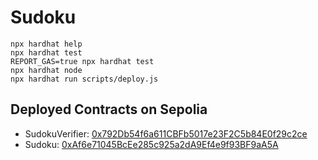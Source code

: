 # Sudoku

```shell
npx hardhat help
npx hardhat test
REPORT_GAS=true npx hardhat test
npx hardhat node
npx hardhat run scripts/deploy.js
```

## Deployed Contracts on Sepolia

- SudokuVerifier: [0x792Db54f6a611CBFb5017e23F2C5b84E0f29c2ce](https://sepolia.etherscan.io/address/0x792Db54f6a611CBFb5017e23F2C5b84E0f29c2ce)
- Sudoku: [0xAf6e71045BcEe285c925a2dA9Ef4e9f93BF9aA5A](https://sepolia.etherscan.io/address/0xaf6e71045bcee285c925a2da9ef4e9f93bf9aa5a)
